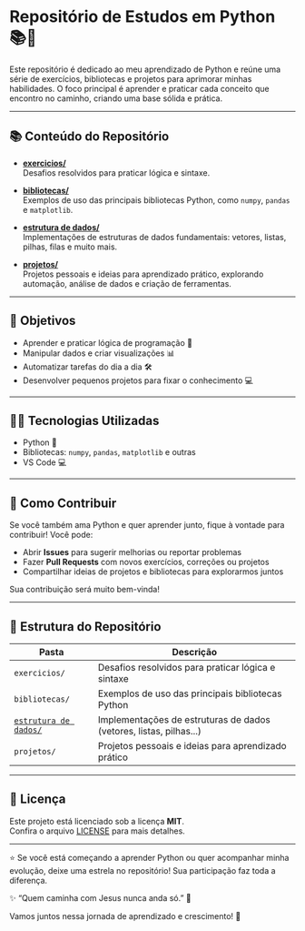 # Repositório de Estudos em Python 📚🐍

Este repositório é dedicado ao meu aprendizado de Python e reúne uma série de exercícios, bibliotecas e projetos para aprimorar minhas habilidades. O foco principal é aprender e praticar cada conceito que encontro no caminho, criando uma base sólida e prática.

---

## 📚 Conteúdo do Repositório

- **[exercicios/](exercicios/)**  
  Desafios resolvidos para praticar lógica e sintaxe.

- **[bibliotecas/](bibliotecas/)**  
  Exemplos de uso das principais bibliotecas Python, como `numpy`, `pandas` e `matplotlib`.

- **[estrutura de dados/](https://github.com/karlakryz-codes/Aprendendo_Python/tree/main/estrutura%20de%20dados)**  
  Implementações de estruturas de dados fundamentais: vetores, listas, pilhas, filas e muito mais.

- **[projetos/](projetos/)**  
  Projetos pessoais e ideias para aprendizado prático, explorando automação, análise de dados e criação de ferramentas.

---

## 🚀 Objetivos

- Aprender e praticar lógica de programação 🤖  
- Manipular dados e criar visualizações 📊  
- Automatizar tarefas do dia a dia 🛠  
- Desenvolver pequenos projetos para fixar o conhecimento 💻  

---

## 🧑‍💻 Tecnologias Utilizadas

- Python 🐍  
- Bibliotecas: `numpy`, `pandas`, `matplotlib` e outras  
- VS Code 💻  

---

## 📝 Como Contribuir

Se você também ama Python e quer aprender junto, fique à vontade para contribuir! Você pode:

- Abrir **Issues** para sugerir melhorias ou reportar problemas  
- Fazer **Pull Requests** com novos exercícios, correções ou projetos  
- Compartilhar ideias de projetos e bibliotecas para explorarmos juntos  

Sua contribuição será muito bem-vinda!

---


## 📂 Estrutura do Repositório

| Pasta                | Descrição                                                    |
|----------------------|--------------------------------------------------------------|
| `exercicios/`        | Desafios resolvidos para praticar lógica e sintaxe           |
| `bibliotecas/`       | Exemplos de uso das principais bibliotecas Python            |
| [`estrutura de dados/`](https://github.com/karlakryz-codes/Aprendendo_Python/tree/main/estrutura%20de%20dados) | Implementações de estruturas de dados (vetores, listas, pilhas...) |
| `projetos/`          | Projetos pessoais e ideias para aprendizado prático          |


---

## 📜 Licença

Este projeto está licenciado sob a licença **MIT**.  
Confira o arquivo [LICENSE](LICENSE) para mais detalhes.

---

⭐ Se você está começando a aprender Python ou quer acompanhar minha evolução, deixe uma estrela no repositório! Sua participação faz toda a diferença.

✨ “Quem caminha com Jesus nunca anda só.” 🙏

Vamos juntos nessa jornada de aprendizado e crescimento! 🚀








